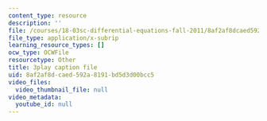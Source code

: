 ```yaml
---
content_type: resource
description: ''
file: /courses/18-03sc-differential-equations-fall-2011/8af2af8dcaed592a8191bd5d3d00bcc5_xWa5_OXI6VM.vtt
file_type: application/x-subrip
learning_resource_types: []
ocw_type: OCWFile
resourcetype: Other
title: 3play caption file
uid: 8af2af8d-caed-592a-8191-bd5d3d00bcc5
video_files:
  video_thumbnail_file: null
video_metadata:
  youtube_id: null
---
```

